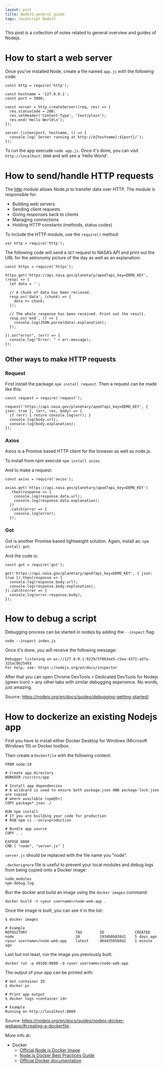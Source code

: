 ```yaml
---
layout: post
title: NodeJS general guide
tags: JavaScript NodeJS
---
```


This post is a collection of notes related to general overview and guides of Nodejs.

# How to start a web server

Once you've installed Node, create a file named `app.js` with the following code:

```
const http = require('http');

const hostname = '127.0.0.1';
const port = 3000;

const server = http.createServer((req, res) => {
  res.statusCode = 200;
  res.setHeader('Content-Type', 'text/plain');
  res.end('Hello World\n');
});

server.listen(port, hostname, () => {
  console.log(`Server running at http://${hostname}:${port}/`);
});
```

To run the app execude `node app.js`. Once it's done, you can visit `http://localhost:3000` and will see a 'Hello World'.

# How to send/handle HTTP requests

The [http](https://nodejs.org/api/http.html) module allows Node.js to transfer data over HTTP. The module is responsible for:
* Building web servers
* Sending client requests
* Giving responses back to clients
* Managing connections
* Holding HTTP constants (methods, status codes)

To include the HTTP module, use the `require()` method:

```
var http = require('http');
```

The following code will send a `GET` request to NASA’s API and print out the URL for the astronomy picture of the day as well as an explanation:

```
const https = require('https');

https.get('https://api.nasa.gov/planetary/apod?api_key=DEMO_KEY', (resp) => {
  let data = '';

  // A chunk of data has been recieved.
  resp.on('data', (chunk) => {
    data += chunk;
  });

  // The whole response has been received. Print out the result.
  resp.on('end', () => {
    console.log(JSON.parse(data).explanation);
  });

}).on("error", (err) => {
  console.log("Error: " + err.message);
});
```

## Other ways to make HTTP requests

### Request

First install the package `npm install request`. Then a request can be made like this:

```
const request = require('request');

request('https://api.nasa.gov/planetary/apod?api_key=DEMO_KEY', { json: true }, (err, res, body) => {
  if (err) { return console.log(err); }
  console.log(body.url);
  console.log(body.explanation);
});
```

### Axios

Axios is a Promise based HTTP client for the browser as well as node.js.

To install from npm execute `npm install axios`.

And to make a request:

```
const axios = require('axios');

axios.get('https://api.nasa.gov/planetary/apod?api_key=DEMO_KEY')
  .then(response => {
    console.log(response.data.url);
    console.log(response.data.explanation);
  })
  .catch(error => {
    console.log(error);
  });
```

### Got

Got is another Promise based lightweight solution. Again, install as: `npm install got`.

And the code is:

```
const got = require('got');

got('https://api.nasa.gov/planetary/apod?api_key=DEMO_KEY', { json: true }).then(response => {
  console.log(response.body.url);
  console.log(response.body.explanation);
}).catch(error => {
  console.log(error.response.body);
});
```

# How to debug a script

Debugging process can be started in nodejs by adding the `--inspect` flag:

```
node --inspect index.js
```

Once it's done, you will receive the following message:

```
Debugger listening on ws://127.0.0.1:9229/5f063ae5-c5ea-4371-ad7a-325ac9b25493
For help, see: https://nodejs.org/en/docs/inspector
```

After that you can open Chrome DevTools > Dedicated DevTools for Nodejs (green icon) > any other tabs with similar debugging experience. No words, just amazing.

Source: https://nodejs.org/en/docs/guides/debugging-getting-started/

# How to dockerize an existing Nodejs app

First you have to install either Docker Desktop for Windows (Microsoft Windows 10) or Docker toolbox.

Then create a `Dockerfile` with the following content:

```
FROM node:10

# Create app directory
WORKDIR /usr/src/app

# Install app dependencies
# A wildcard is used to ensure both package.json AND package-lock.json are copied
# where available (npm@5+)
COPY package*.json ./

RUN npm install
# If you are building your code for production
# RUN npm ci --only=production

# Bundle app source
COPY . .

EXPOSE 8080
CMD [ "node", "server.js" ]
```

`server.js` should be replaced with the file name you "node".

`.dockerignore` file is useful to prevent your local modules and debug logs from being copied onto a Docker image:

```
node_modules
npm-debug.log
```

Run the docker and build an image using the `docker images` command:

```
docker build -t <your username>/node-web-app .
```

Once the image is built, you can see it in the list:

```
$ docker images

# Example
REPOSITORY                      TAG        ID              CREATED
node                            10         1934b0b038d1    5 days ago
<your username>/node-web-app    latest     d64d3505b0d2    1 minute ago
```

Last but not least, run the image you previously built:

```
docker run -p 49160:8080 -d <your username>/node-web-app
```

The output of your app can be printed with:

```
# Get container ID
$ docker ps

# Print app output
$ docker logs <container id>

# Example
Running on http://localhost:8080
```

Source: https://nodejs.org/en/docs/guides/nodejs-docker-webapp/#creating-a-dockerfile.

More info at:
* Docker
    * [Official Node.js Docker Image](https://hub.docker.com/_/node/)
    * [Node.js Docker Best Practices Guide](https://github.com/nodejs/docker-node/blob/master/docs/BestPractices.md)
    * [Official Docker documentation](https://docs.docker.com/)